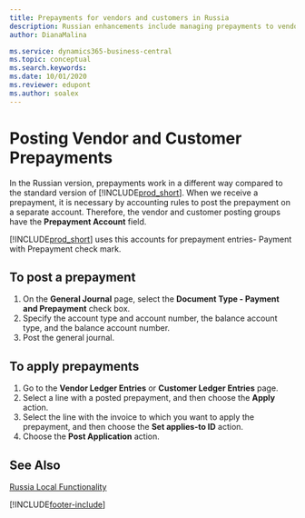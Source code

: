 ```yaml
---
title: Prepayments for vendors and customers in Russia
description: Russian enhancements include managing prepayments to vendors and from customers.
author: DianaMalina

ms.service: dynamics365-business-central
ms.topic: conceptual
ms.search.keywords:
ms.date: 10/01/2020
ms.reviewer: edupont
ms.author: soalex
---
```


# Posting Vendor and Customer Prepayments

In the Russian version, prepayments work in a different way compared to the standard version of [!INCLUDE[prod_short](../../includes/prod_short.md)]. When we receive a prepayment, it is necessary by accounting rules to post the prepayment on a separate account. Therefore, the vendor and customer posting groups have the **Prepayment Account** field.

[!INCLUDE[prod_short](../../includes/prod_short.md)] uses this accounts for prepayment entries- Payment with Prepayment check mark.

## To post a prepayment

1. On the **General Journal** page, select the **Document Type - Payment and Prepayment** check box.
2. Specify the account type and account number, the balance account type, and the balance account number.
3. Post the general journal.

## To apply prepayments

1. Go to the **Vendor Ledger Entries** or **Customer Ledger Entries** page.
2. Select a line with a posted prepayment, and then choose the **Apply** action.
4. Select the line with the invoice to which you want to apply the prepayment, and then choose the **Set applies-to ID** action.
6. Choose the **Post Application** action.

## See Also

[Russia Local Functionality](russia-local-functionality.md)  


[!INCLUDE[footer-include](../../includes/footer-banner.md)]